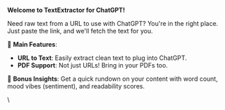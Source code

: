 **Welcome to TextExtractor for ChatGPT!**

Need raw text from a URL to use with ChatGPT? You're in the right place. Just paste the link, and we'll fetch the text for you.

🚀 **Main Features**:
- **URL to Text**: Easily extract clean text to plug into ChatGPT.
- **PDF Support**: Not just URLs! Bring in your PDFs too.

🎁 **Bonus Insights**:
Get a quick rundown on your content with word count, mood vibes (sentiment), and readability scores.

\\
